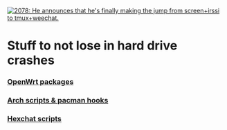 <a href="https://xkcd.com/1782/"> <img src="https://imgs.xkcd.com/comics/team_chat.png" alt="2078: He announces that he's finally making the jump from screen+irssi to tmux+weechat."> </a>

# Stuff to not lose in hard drive crashes

### [OpenWrt packages](https://github.com/Strykar/openwrt_packages)
### [Arch scripts & pacman hooks](https://github.com/Strykar/pacman-hooks)
### [Hexchat scripts](https://github.com/Strykar/Hexchat)
